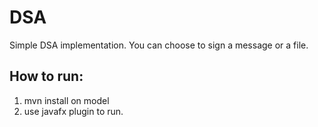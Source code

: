 # DSA
Simple DSA implementation.
You can choose to sign a message or a file.
## How to run:
1. mvn install on model
2. use javafx plugin to run.
